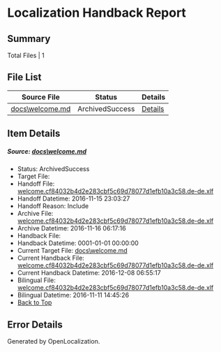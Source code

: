 # <a name='report-top'></a> Localization Handback Report

## Summary
 Total Files | 1

## File List
 Source File | Status | Details 
 ----------- | ------ | ------- 
 [docs\welcome.md](https://github.com/dotnet/docs/blob/5d55f1a4211e17ef0d8a4cff4d508e2b1a168700/docs/welcome.md) | ArchivedSuccess | [Details](#478f136e7e979cb8828c580e049b65c40302f73b7351)

## Item Details
##### <a name='478f136e7e979cb8828c580e049b65c40302f73b7351'></a> Source: [docs\welcome.md](https://github.com/dotnet/docs/blob/5d55f1a4211e17ef0d8a4cff4d508e2b1a168700/docs/welcome.md)
* Status: ArchivedSuccess
* Target File: 
* Handoff File: [welcome.cf84032b4d2e283cbf5c69d78077d1efb10a3c58.de-de.xlf](https://github.com/dotnet/docs.handoff/blob/024feebdadf766dbdeb1e01c0cae308949be311a/ol-handoff/dotnet/docs.de-de/master/ht-p1/welcome.cf84032b4d2e283cbf5c69d78077d1efb10a3c58.de-de.xlf)
* Handoff Datetime: 2016-11-15 23:03:27
* Handoff Reason: Include
* Archive File: [welcome.cf84032b4d2e283cbf5c69d78077d1efb10a3c58.de-de.xlf](https://github.com/dotnet/docs.handoff/blob/a337f5c45f7bf2cd56f2fa8c4f9525a702ebb97f/ol-archive/dotnet/docs.de-de/master/ht-p1/welcome.cf84032b4d2e283cbf5c69d78077d1efb10a3c58.de-de.xlf)
* Archive Datetime: 2016-11-16 06:17:16
* Handback File: 
* Handback Datetime: 0001-01-01 00:00:00
* Current Target File: [docs\welcome.md](https://github.com/dotnet/docs.de-de/blob/9fb279406d8a3701e3ec191845186b9a9fe84861/docs/welcome.md)
* Current Handback File: [welcome.cf84032b4d2e283cbf5c69d78077d1efb10a3c58.de-de.xlf](https://github.com/dotnet/docs.handback/blob/8d279c6107dc9b8a28f118f3250fa8942fe7ea58/ol-handback/dotnet/docs.de-de/master/ht-p1/welcome.cf84032b4d2e283cbf5c69d78077d1efb10a3c58.de-de.xlf)
* Current Handback Datetime: 2016-12-08 06:55:17
* Bilingual File: [welcome.cf84032b4d2e283cbf5c69d78077d1efb10a3c58.de-de.xlf](https://github.com/dotnet/docs.handback/blob/e626612178bd6758ee9fab409c22b1c699c04079/ol-handback/dotnet/docs.de-de/master/ht-p1/welcome.cf84032b4d2e283cbf5c69d78077d1efb10a3c58.de-de.xlf)
* Bilingual Datetime: 2016-11-11 14:45:26
* [Back to Top](#report-top)


## Error Details

Generated by OpenLocalization.
